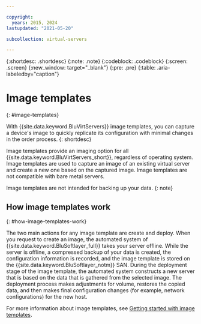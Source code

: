 ```yaml
---

copyright:
  years: 2015, 2024
lastupdated: "2021-05-20"

subcollection: virtual-servers

---
```


{:shortdesc: .shortdesc}
{:note: .note}
{:codeblock: .codeblock}
{:screen: .screen}
{:new_window: target="_blank"}
{:pre: .pre}
{:table: .aria-labeledby="caption"}

# Image templates
{: #image-templates}

With {{site.data.keyword.BluVirtServers}} image templates, you can capture a device's image to quickly replicate its configuration with minimal changes in the order process.
{: shortdesc}

Image templates provide an imaging option for all {{site.data.keyword.BluVirtServers_short}}, regardless of operating system. Image templates are used to capture an image of an existing virtual server and create a new one based on the captured image. Image templates are not compatible with bare metal servers.

Image templates are not intended for backing up your data.
{: note}

## How image templates work
{: #how-image-templates-work}

The two main actions for any image template are create and deploy. When you request to create an image, the automated system of {{site.data.keyword.BluSoftlayer_full}} takes your server offline. While the server is offline, a compressed backup of your data is created, the configuration information is recorded, and the image template is stored on the {{site.data.keyword.BluSoftlayer_notm}} SAN. During the deployment stage of the image template, the automated system constructs a new server that is based on the data that is gathered from the selected image. The deployment process makes adjustments for volume, restores the copied data, and then makes final configuration changes (for example, network configurations) for the new host.

For more information about image templates, see [Getting started with image templates](/docs/image-templates?topic=image-templates-getting-started-with-image-templates).
